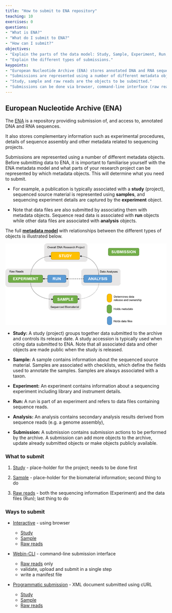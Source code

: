```yaml
---
title: "How to submit to ENA repository"
teaching: 10
exercises: 0
questions:
- "What is ENA?"
- "What do I submit to ENA?"
- "How can I submit?"
objectives:
- "Explain the parts of the data model: Study, Sample, Experiment, Run, Analysis."
- "Explain the different types of submissions."
keypoints:
- "European Nucleotide Archive (ENA) stores annotated DNA and RNA sequences."
- "Submissions are represented using a number of different metadata objects." 
- "Study, sample and raw reads are the objects to be submitted."
- "Submissions can be done via browser, command-line interface (raw reads only) or programmatically."
---
```

## European Nucleotide Archive (ENA)
The [ENA](https://www.ebi.ac.uk/ena/browser/home) is a repository providing submission of, and access to, annotated DNA and RNA sequences. 

It also stores complementary information such as experimental procedures, details of sequence assembly and other metadata related to sequencing projects.

Submissions are represented using a number of different metadata objects. Before submitting data to ENA, it is important to familiarise yourself with the ENA metadata model and what parts of your research project can be represented by which metadata objects. This will determine what you need to submit.

* For example, a publication is typically associated with a **study** (project), sequenced source material is represented using **samples**, and sequencing experiment details are captured by the **experiment** object.

* Note that data files are also submitted by associating them with metadata objects. Sequence read data is associated with **run** objects while other data files are associated with **analysis** objects. 

The full **[metadata model](https://ena-docs.readthedocs.io/en/latest/submit/general-guide/metadata.html)** with relationships between the different types of objects is illustrated below.

![metadata_model](../fig/metadata_model.png)


* **Study:** A study (project) groups together data submitted to the archive and controls its release date. A study accession is typically used when citing data submitted to ENA. Note that all associated data and other objects are made public when the study is released.

* **Sample:** A sample contains information about the sequenced source material. Samples are associated with checklists, which define the fields used to annotate the samples. Samples are always associated with a taxon.

* **Experiment:** An experiment contains information about a sequencing experiment including library and instrument details.

* **Run:** A run is part of an experiment and refers to data files containing sequence reads.

* **Analysis:** An analysis contains secondary analysis results derived from sequence reads (e.g. a genome assembly),

* **Submission:** A submission contains submission actions to be performed by the archive. A submission can add more objects to the archive, update already submitted objects or make objects publicly available.

### What to submit
1. [Study](https://ena-docs.readthedocs.io/en/latest/submit/study.html) - place-holder for the project; needs to be done first

2. [Sample](https://ena-docs.readthedocs.io/en/latest/submit/samples.html) - place-holder for the biomaterial information; second thing to do

3. [Raw reads](https://ena-docs.readthedocs.io/en/latest/submit/reads.html) - both the sequencing information (Experiment) and the data files (Run); last thing to do

### Ways to submit
* [Interactive](https://ena-docs.readthedocs.io/en/latest/submit/general-guide/interactive.html) - using browser
    * [Study](https://ena-docs.readthedocs.io/en/latest/submit/study/interactive.html)
    * [Sample](https://ena-docs.readthedocs.io/en/latest/submit/samples/interactive.html)
    * [Raw reads](https://ena-docs.readthedocs.io/en/latest/submit/reads/interactive.html)

* [Webin-CLI](https://ena-docs.readthedocs.io/en/latest/submit/general-guide/webin-cli.html) - command-line submission interface
    * [Raw reads](https://ena-docs.readthedocs.io/en/latest/submit/reads/webin-cli.html) only
    * validate, upload and submit in a single step
    * write a manifest file

* [Programmatic submission](https://ena-docs.readthedocs.io/en/latest/submit/reads/programmatic.html) - XML document submitted using cURL
    * [Study](https://ena-docs.readthedocs.io/en/latest/submit/study/programmatic.html)
    * [Sample](https://ena-docs.readthedocs.io/en/latest/submit/samples/programmatic.html)
    * [Raw reads](https://ena-docs.readthedocs.io/en/latest/submit/reads/programmatic.html)
